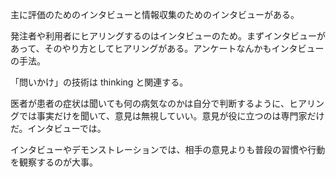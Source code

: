 主に評価のためのインタビューと情報収集のためのインタビューがある。

発注者や利用者にヒアリングするのはインタビューのため。まずインタビューがあって、そのやり方としてヒアリングがある。アンケートなんかもインタビューの手法。

「問いかけ」の技術は thinking と関連する。

医者が患者の症状は聞いても何の病気なのかは自分で判断するように、ヒアリングでは事実だけを聞いて、意見は無視していい。意見が役に立つのは専門家だけだ。インタビューでは。

インタビューやデモンストレーションでは、相手の意見よりも普段の習慣や行動を観察するのが大事。
